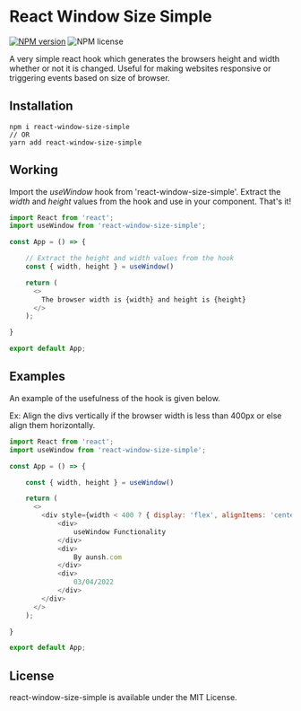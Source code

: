 # React Window Size Simple

[![NPM version](https://img.shields.io/npm/v/react-window-size-simple.svg?style=flat)](https://www.npmjs.com/package/react-window-size-simple)
![NPM license](https://img.shields.io/npm/l/react-window-size-simple.svg?style=flat)


A very simple react hook which generates the browsers height and width whether or not it is changed.
Useful for making websites responsive or triggering events based on size of browser.

## Installation
```
npm i react-window-size-simple
// OR
yarn add react-window-size-simple
```

## Working
Import the _useWindow_ hook from 'react-window-size-simple'.
Extract the _width_ and _height_ values from the hook and use in your component.
That's it!

```javascript
import React from 'react';
import useWindow from 'react-window-size-simple';

const App = () => {

    // Extract the height and width values from the hook 
    const { width, height } = useWindow()

    return (
      <>
        The browser width is {width} and height is {height}
      </>
    );

}

export default App;
```

## Examples

An example of the usefulness of the hook is given below.

Ex: Align the divs vertically if the browser width is less than 400px or else align them horizontally.

```javascript
import React from 'react';
import useWindow from 'react-window-size-simple';

const App = () => {

    const { width, height } = useWindow()

    return (
      <>
        <div style={width < 400 ? { display: 'flex', alignItems: 'center', flexDirection: 'column' } : { display: 'flex', alignItems: 'center', justifyContent: 'center' }} >
            <div>
                useWindow Functionality
            </div>
            <div>
                By aunsh.com
            </div>
            <div>
                03/04/2022
            </div>
        </div>
      </>
    );

}

export default App;
```

## License

react-window-size-simple is available under the MIT License.

